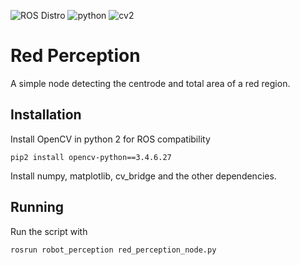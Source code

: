 ![ROS Distro](https://img.shields.io/badge/ROS-Melodic-Green)
![python](https://img.shields.io/badge/Python-2.7.17-blue)
![cv2](https://img.shields.io/badge/OpenCV-3.4.6.27-lightgrey)


# Red Perception

A simple node detecting the centrode and total area of a red region.

## Installation 

Install OpenCV in python 2 for ROS compatibility

``` pip2 install opencv-python==3.4.6.27 ```

Install numpy, matplotlib, cv_bridge and the other dependencies.


## Running 

Run the script with

``` rosrun robot_perception red_perception_node.py ```
